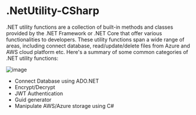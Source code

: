# .NetUtility-CSharp

.NET utility functions are a collection of built-in methods and classes provided by the .NET Framework or .NET Core that offer various functionalities to developers. These utility functions span a wide range of areas, including connect database, read/update/delete files from Azure and AWS cloud platform etc. Here's a summary of some common categories of .NET utility functions:

![image](https://github.com/manaskumarm/.NetUtility-CSharp/assets/14363425/a0668ea4-5ba4-4889-a763-04fcd695cc6d)

- Connect Database using ADO.NET
- Encrypt/Decrypt
- JWT Authentication
- Guid generator
- Manipulate AWS/Azure storage using C#

